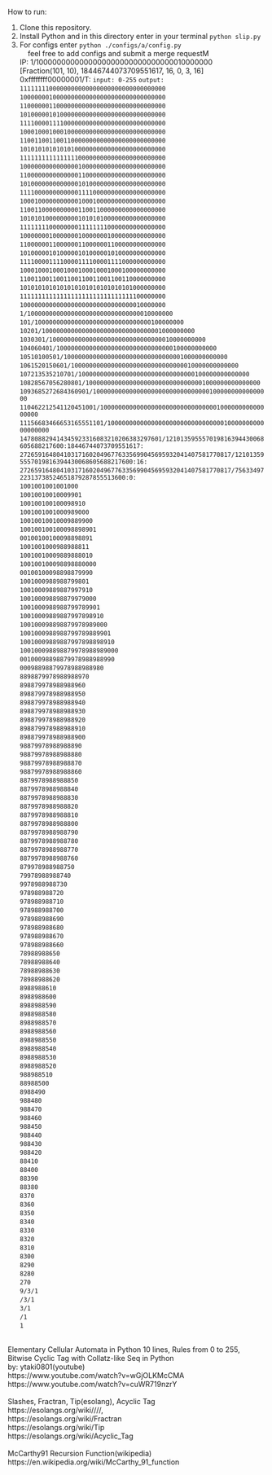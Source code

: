 How to run:<br>
1. Clone this repository.<br>
2. Install Python and in this directory enter in your terminal `python slip.py`<br>
3. For configs enter `python ./configs/a/config.py`<br>
&nbsp;&nbsp;&nbsp;&nbsp;feel free to add configs and submit a merge requestM<br>
IP: 1/1000000000000000000000000000000010000000<br>
[Fraction(101, 10), 18446744073709551617, 16, 0, 3, 16]<br>
0xffffffff00000001/T:
`input: 0-255` `output:`<br>
`1111111100000000000000000000000000000000`<br>
`1000000010000000000000000000000000000000`<br>
`1100000011000000000000000000000000000000`<br>
`1010000010100000000000000000000000000000`<br>
`1111000011110000000000000000000000000000`<br>
`1000100010001000000000000000000000000000`<br>
`1100110011001100000000000000000000000000`<br>
`1010101010101010000000000000000000000000`<br>
`1111111111111111000000000000000000000000`<br>
`1000000000000000100000000000000000000000`<br>
`1100000000000000110000000000000000000000`<br>
`1010000000000000101000000000000000000000`<br>
`1111000000000000111100000000000000000000`<br>
`1000100000000000100010000000000000000000`<br>
`1100110000000000110011000000000000000000`<br>
`1010101000000000101010100000000000000000`<br>
`1111111100000000111111110000000000000000`<br>
`1000000010000000100000001000000000000000`<br>
`1100000011000000110000001100000000000000`<br>
`1010000010100000101000001010000000000000`<br>
`1111000011110000111100001111000000000000`<br>
`1000100010001000100010001000100000000000`<br>
`1100110011001100110011001100110000000000`<br>
`1010101010101010101010101010101000000000`<br>
`1111111111111111111111111111111100000000`<br>
`1000000000000000000000000000000010000000`<br>
`1/1000000000000000000000000000000010000000`<br>
`101/10000000000000000000000000000000100000000`<br>
`10201/100000000000000000000000000000001000000000`<br>
`1030301/1000000000000000000000000000000010000000000`<br>
`104060401/10000000000000000000000000000000100000000000`<br>
`10510100501/100000000000000000000000000000001000000000000`<br>
`1061520150601/1000000000000000000000000000000010000000000000`<br>
`107213535210701/10000000000000000000000000000000100000000000000`<br>
`10828567056280801/100000000000000000000000000000001000000000000000`<br>
`1093685272684360901/1000000000000000000000000000000010000000000000000`<br>
`110462212541120451001/10000000000000000000000000000000100000000000000000`<br>
`11156683466653165551101/100000000000000000000000000000001000000000000000000`<br>
`147808829414345923316083210206383297601/121013595557019816394430068605688217600:18446744073709551617:`<br>
`2726591648041031716020496776335699045695932041407581770817/121013595557019816394430068605688217600:16:`<br>
`2726591648041031716020496776335699045695932041407581770817/7563349722313738524651879287855513600:0:`<br>
`1001001001001000`<br>
`10010010010009901`<br>
`100100100100098910`<br>
`1001001001000989000`<br>
`10010010010009889900`<br>
`100100100100098898901`<br>
`00100100100098898891`<br>
`1001001000988988811`<br>
`10010010009889888010`<br>
`100100100098898880000`<br>
`00100100098898879990`<br>
`1001000988988799801`<br>
`10010009889887997910`<br>
`100100098898879979000`<br>
`1001000988988799789901`<br>
`10010009889887997898910`<br>
`100100098898879978989000`<br>
`1001000988988799789889901`<br>
`10010009889887997898898910`<br>
`100100098898879978988989000`<br>
`00100098898879978988988990`<br>
`00098898879978988988980`<br>
`8898879978988988970`<br>
`898879978988988960`<br>
`898879978988988950`<br>
`898879978988988940`<br>
`898879978988988930`<br>
`898879978988988920`<br>
`898879978988988910`<br>
`898879978988988900`<br>
`98879978988988890`<br>
`98879978988988880`<br>
`98879978988988870`<br>
`98879978988988860`<br>
`8879978988988850`<br>
`8879978988988840`<br>
`8879978988988830`<br>
`8879978988988820`<br>
`8879978988988810`<br>
`8879978988988800`<br>
`8879978988988790`<br>
`8879978988988780`<br>
`8879978988988770`<br>
`8879978988988760`<br>
`879978988988750`<br>
`79978988988740`<br>
`9978988988730`<br>
`978988988720`<br>
`978988988710`<br>
`978988988700`<br>
`978988988690`<br>
`978988988680`<br>
`978988988670`<br>
`978988988660`<br>
`78988988650`<br>
`78988988640`<br>
`78988988630`<br>
`78988988620`<br>
`8988988610`<br>
`8988988600`<br>
`8988988590`<br>
`8988988580`<br>
`8988988570`<br>
`8988988560`<br>
`8988988550`<br>
`8988988540`<br>
`8988988530`<br>
`8988988520`<br>
`988988510`<br>
`88988500`<br>
`8988490`<br>
`988480`<br>
`988470`<br>
`988460`<br>
`988450`<br>
`988440`<br>
`988430`<br>
`988420`<br>
`88410`<br>
`88400`<br>
`88390`<br>
`88380`<br>
`8370`<br>
`8360`<br>
`8350`<br>
`8340`<br>
`8330`<br>
`8320`<br>
`8310`<br>
`8300`<br>
`8290`<br>
`8280`<br>
`270`<br>
`9/3/1`<br>
`/3/1`<br>
`3/1`<br>
`/1`<br>
`1`<br>
<br>
Elementary Cellular Automata in Python 10 lines, Rules from 0 to 255,<br>
Bitwise Cyclic Tag with Collatz-like Seq in Python<br>
by: ytaki0801(youtube)<br>
https://www.youtube.com/watch?v=wGjOLKMcCMA<br>
https://www.youtube.com/watch?v=cuWR719nzrY<br>
<br>
Slashes, Fractran, Tip(esolang), Acyclic Tag<br>
https://esolangs.org/wiki////,<br>
https://esolangs.org/wiki/Fractran<br>
https://esolangs.org/wiki/Tip<br>
https://esolangs.org/wiki/Acyclic_Tag<br>
<br>
McCarthy91 Recursion Function(wikipedia)<br>
https://en.wikipedia.org/wiki/McCarthy_91_function

